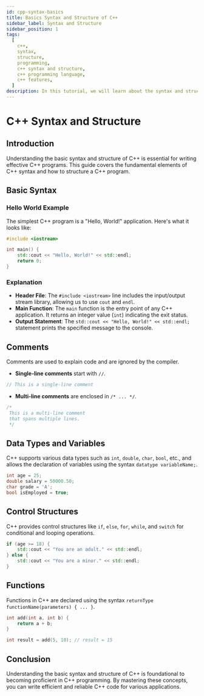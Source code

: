 ```yaml
---
id: cpp-syntax-basics
title: Basics Syntax and Structure of C++ 
sidebar_label: Syntax and Structure
sidebar_position: 1
tags:
  [
    c++,
    syntax,
    structure,
    programming,
    c++ syntax and structure,
    c++ programming language,
    c++ features,
  ]
description: In this tutorial, we will learn about the syntax and structure of the C++ programming language. We will learn about the basic structure of a C++ program, C++ syntax, and the rules that govern the C++ programming language.
---
```


# C++ Syntax and Structure

## Introduction

Understanding the basic syntax and structure of C++ is essential for writing effective C++ programs. This guide covers the fundamental elements of C++ syntax and how to structure a C++ program.

## Basic Syntax

### Hello World Example

The simplest C++ program is a "Hello, World!" application. Here's what it looks like:

```cpp
#include <iostream>

int main() {
    std::cout << "Hello, World!" << std::endl;
    return 0;
}
```

### Explanation

- **Header File**: The `#include <iostream>` line includes the input/output stream library, allowing us to use `cout` and `endl`.
- **Main Function**: The `main` function is the entry point of any C++ application. It returns an integer value (`int`) indicating the exit status.
- **Output Statement**: The `std::cout << "Hello, World!" << std::endl;` statement prints the specified message to the console.

## Comments

Comments are used to explain code and are ignored by the compiler.

- **Single-line comments** start with `//`.

```cpp
// This is a single-line comment
```

- **Multi-line comments** are enclosed in `/* ... */`.

```cpp
/*
 This is a multi-line comment
 that spans multiple lines.
 */
```

## Data Types and Variables

C++ supports various data types such as `int`, `double`, `char`, `bool`, etc., and allows the declaration of variables using the syntax `datatype variableName;`.

```cpp
int age = 25;
double salary = 50000.50;
char grade = 'A';
bool isEmployed = true;
```

## Control Structures

C++ provides control structures like `if`, `else`, `for`, `while`, and `switch` for conditional and looping operations.

```cpp
if (age >= 18) {
    std::cout << "You are an adult." << std::endl;
} else {
    std::cout << "You are a minor." << std::endl;
}
```

## Functions

Functions in C++ are declared using the syntax `returnType functionName(parameters) { ... }`.

```cpp
int add(int a, int b) {
    return a + b;
}

int result = add(5, 10); // result = 15
```

## Conclusion

Understanding the basic syntax and structure of C++ is foundational to becoming proficient in C++ programming. By mastering these concepts, you can write efficient and reliable C++ code for various applications.
